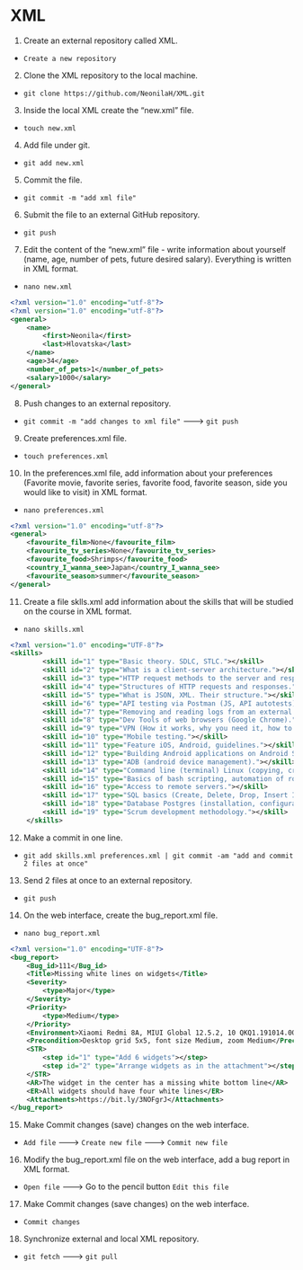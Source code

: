 # XML

1. Create an external repository called XML.
- `Create a new repository`
2. Clone the XML repository to the local machine.
- `git clone https://github.com/NeonilaH/XML.git`
3. Inside the local XML create the “new.xml” file.
- `touch new.xml`
4. Add file under git.
- `git add new.xml`
5. Commit the file.
- `git commit -m "add xml file"`
6. Submit the file to an external GitHub repository.
- `git push`
7. Edit the content of the “new.xml” file - write information about yourself (name, age, number of pets, future desired salary). Everything is written in XML format.
- `nano new.xml`
```xml
<?xml version="1.0" encoding="utf-8"?>
<?xml version="1.0" encoding="utf-8"?>
<general>
	<name>
		<first>Neonila</first>
		<last>Hlovatska</last>
	</name>
	<age>34</age>
	<number_of_pets>1</number_of_pets>
	<salary>1000</salary>
</general>
```
8. Push changes to an external repository.
- `git commit -m "add changes to xml file"` ---> `git push`
9. Create preferences.xml file.
- `touch preferences.xml`
10. In the preferences.xml file, add information about your preferences (Favorite movie, favorite series, favorite food, favorite season, side you would like to visit) in XML format.
- `nano preferences.xml`
```xml
<?xml version="1.0" encoding="utf-8"?>
<general>
	<favourite_film>None</favourite_film>
	<favourite_tv_series>None</favourite_tv_series>
	<favourite_food>Shrimps</favourite_food>
	<country_I_wanna_see>Japan</country_I_wanna_see>
	<favourite_season>summer</favourite_season>
</general>
```
11. Create a file sklls.xml add information about the skills that will be studied on the course in XML format.
- `nano skills.xml`
```xml
<?xml version="1.0" encoding="UTF-8"?>
<skills>
        <skill id="1" type="Basic theory. SDLC, STLC."></skill>
        <skill id="2" type="What is a client-server architecture."></skill>
        <skill id="3" type="HTTP request methods to the server and response codes."></skill>
        <skill id="4" type="Structures of HTTP requests and responses."></skill>
        <skill id="5" type="What is JSON, XML. Their structure."></skill>
        <skill id="6" type="API testing via Postman (JS, API autotests)."></skill>
        <skill id="7" type="Removing and reading logs from an external server."></skill>
        <skill id="8" type="Dev Tools of web browsers (Google Chrome)."></skill>
        <skill id="9" type="VPN (How it works, why you need it, how to use it, tool options)"></skill>
        <skill id="10" type="Mobile testing."></skill>
        <skill id="11" type="Feature iOS, Android, guidelines."></skill>
        <skill id="12" type="Building Android applications on Android Studio."></skill>
        <skill id="13" type="ADB (android device management)."></skill>
        <skill id="14" type="Command line (terminal) Linux (copying, creating, viewing, moving files on servers without a graphical interface)"></skill>
        <skill id="15" type="Basics of bash scripting, automation of routine tasks on the server."></skill>
        <skill id="16" type="Access to remote servers."></skill>
        <skill id="17" type="SQL basics (Create, Delete, Drop, Insert Into, Select, Where, Join)."></skill>
        <skill id="18" type="Database Postgres (installation, configuration and use)."></skill>
        <skill id="19" type="Scrum development methodology."></skill>
    </skills>
 ```
12. Make a commit in one line.
- `git add skills.xml preferences.xml | git commit -am "add and commit 2 files at once"`
13. Send 2 files at once to an external repository.
- `git push`
14. On the web interface, create the bug_report.xml file.
- `nano bug_report.xml`
```xml
<?xml version="1.0" encoding="UTF-8"?>
<bug_report>
    <Bug_id>111</Bug_id>
    <Title>Missing white lines on widgets</Title>
    <Severity>
        <type>Major</type>
    </Severity>
    <Priority>
        <type>Medium</type>
    </Priority>
    <Environment>Xiaomi Redmi 8A, MIUI Global 12.5.2, 10 QKQ1.191014.001</Environment>
    <Precondition>Desktop grid 5x5, font size Medium, zoom Medium</Precondition>
    <STR>
        <step id="1" type="Add 6 widgets"></step>
        <step id="2" type="Arrange widgets as in the attachment"></step>
    </STR>
    <AR>The widget in the center has a missing white bottom line</AR>
    <ER>All widgets should have four white lines</ER>
    <Attachments>https://bit.ly/3NOFgrJ</Attachments>
</bug_report>
```
15. Make Commit changes (save) changes on the web interface.
- `Add file`
---> `Create new file`
---> `Commit new file`
16. Modify the bug_report.xml file on the web interface, add a bug report in XML format.
- `Open file`
---> Go to the pencil button `Edit this file`
17. Make Commit changes (save changes) on the web interface.
- `Commit changes`
18. Synchronize external and local XML repository.
- `git fetch`
---> `git pull`
